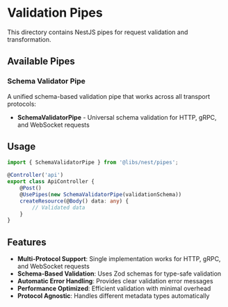 # Validation Pipes

This directory contains NestJS pipes for request validation and transformation.

## Available Pipes

### Schema Validator Pipe

A unified schema-based validation pipe that works across all transport protocols:

- **SchemaValidatorPipe** - Universal schema validation for HTTP, gRPC, and WebSocket requests

## Usage

```typescript
import { SchemaValidatorPipe } from '@libs/nest/pipes';

@Controller('api')
export class ApiController {
	@Post()
	@UsePipes(new SchemaValidatorPipe(validationSchema))
	createResource(@Body() data: any) {
		// Validated data
	}
}
```

## Features

- **Multi-Protocol Support**: Single implementation works for HTTP, gRPC, and WebSocket requests
- **Schema-Based Validation**: Uses Zod schemas for type-safe validation
- **Automatic Error Handling**: Provides clear validation error messages
- **Performance Optimized**: Efficient validation with minimal overhead
- **Protocol Agnostic**: Handles different metadata types automatically
